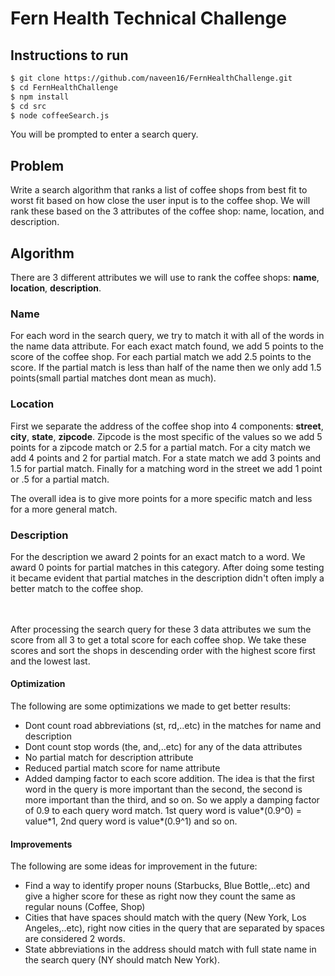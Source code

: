 # Fern Health Technical Challenge

## Instructions to run
```sh
$ git clone https://github.com/naveen16/FernHealthChallenge.git
$ cd FernHealthChallenge
$ npm install
$ cd src
$ node coffeeSearch.js
```

You will be prompted to enter a search query. 

## Problem
    
Write a search algorithm that ranks a list of coffee shops from best fit to worst fit based on how close the user
input is to the coffee shop. We will rank these based on the 3 attributes of the coffee shop: name, location, and description.

## Algorithm

There are 3 different attributes we will use to rank the coffee shops: **name**, **location**, **description**.

### Name

For each word in the search query, we try to match it with all of the words in the name data attribute. For each 
exact match found, we add 5 points to the score of the coffee shop. For each partial match we add 2.5 points to the
score. If the partial match is less than half of the name then we only add 1.5 points(small partial matches dont mean as much).

### Location

First we separate the address of the coffee shop into 4 components: **street**, **city**, **state**, **zipcode**.
Zipcode is the most specific of the values so we add 5 points for a zipcode match or 2.5 for a partial match.
For a city match we add 4 points and 2 for partial match.
For a state match we add 3 points and 1.5 for partial match.
Finally for a matching word in the street we add 1 point or .5 for a partial match.

The overall idea is to give more points for a more specific match and less for a more general match.

### Description

For the description we award 2 points for an exact match to a word. We award 0 points for partial matches in this
category. After doing some testing it became evident that partial matches in the description didn't often imply
a better match to the coffee shop. 

<br>
<br>
After processing the search query for these 3 data attributes we sum the score from all 3 to get a total score for each
coffee shop. We take these scores and sort the shops in descending order with the highest score first and the lowest last.

#### Optimization

The following are some optimizations we made to get better results:
- Dont count road abbreviations (st, rd,..etc) in the matches for name and description
- Dont count stop words (the, and,..etc) for any of the data attributes
- No partial match for description attribute
- Reduced partial match score for name attribute
- Added damping factor to each score addition. The idea is that the first word in the query is more important than the second, the second is more important than the third, and so on. So we apply a damping factor of 0.9 to each query word match. 1st query word is value\*(0.9^0) = value*1, 2nd query word is value\*(0.9^1) and so on.

#### Improvements

The following are some ideas for improvement in the future:
- Find a way to identify proper nouns (Starbucks, Blue Bottle,..etc) and give a higher score for these as right now they count the same as regular nouns (Coffee, Shop)
- Cities that have spaces should match with the query (New York, Los Angeles,..etc), right now cities in the query that are separated by spaces are considered 2 words.
- State abbreviations in the address should match with full state name in the search query (NY should match New York).


